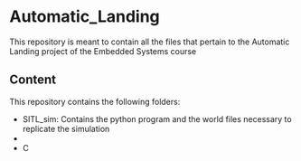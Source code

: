 # Automatic_Landing
This repository is meant to contain all the files that pertain to the Automatic Landing project of the Embedded Systems course 

## Content
This repository contains the following folders:
  - SITL_sim: Contains the python program and the world files necessary to replicate the simulation
  - 
  - C
 
